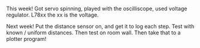 This week!
Got servo spinning, played with the oscilliscope, used voltage regulator.
L78xx the xx is the voltage.

Next week!
Put the distance sensor on, and get it to log each step.
Test with known / uniform distances.
Then test on room wall. Then take that to a plotter program!
